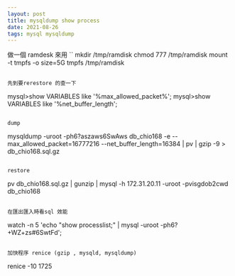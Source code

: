 ```yaml
---
layout: post
title: mysqldump show process
date: 2021-08-26
tags: mysql mysqldump
---
```


做一個 ramdesk 來用
``
mkdir /tmp/ramdisk
chmod 777 /tmp/ramdisk
mount -t tmpfs -o size=5G tmpfs /tmp/ramdisk
```

先到要rerestore 的查一下
```
mysql>show VARIABLES like '%max_allowed_packet%';
mysql>show VARIABLES like '%net_buffer_length';
```

dump 
```
mysqldump -uroot -ph6?aszaws6SwAws db_chio168 -e --max_allowed_packet=16777216 --net_buffer_length=16384 | pv | gzip -9 > db_chio168.sql.gz
```

restore
```
pv db_chio168.sql.gz | gunzip | mysql -h 172.31.20.11 -uroot -pvisgdob2cwd db_chio168
```

在匯出匯入時看sql 效能
```
watch -n 5 'echo "show processlist;" |  mysql -uroot -ph6?+WZ+zs#6SwtFd';
```

加快程序 renice (gzip , mysqld, mysqldump)
```
renice -10 1725
```

